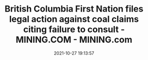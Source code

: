 ---
"title": "British Columbia First Nation files legal action against coal claims citing failure to consult - MINING.COM - MINING.com"
"date": "2021-10-27 19:13:57"
"feed_name": "GOOGLENEWSMINING"
"feed_website": "https://news.google.com/search?q=mining%2Bincident&hl=en-US&gl=US&ceid=US:en"
"feed_rss": "https://news.google.com/rss/search?q=mining%2Bincident&hl=en-US&gl=US&ceid=US:en"
"link": "https://www.mining.com/british-columbia-first-nation-files-legal-action-against-coal-claims-citing-failure-to-consult/"
"source": "{'href': 'https://www.mining.com', 'title': 'MINING.com'}"
"file": "_posts/2021-1-1-f5192bc086be330be16b619175e7812c5555e78c.md"
"accident": "0"
"drilling": "0"
"dead": "0"
"injured": "0"
"arrested": "0"
"place": "unknown place"
"where": "unknown site"
"causes": "unknown"
"place_uri": "unknown place"
---